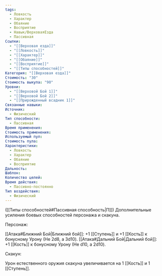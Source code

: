 ```yaml
---
tags:
  - Ловкость
  - Характер
  - Обаяние
  - Восприятие
  - Навык/ВерховаяЕзда
  - Пассивная
Ссылки:
  - "[[Верховая езда]]"
  - "[[Ловкость]]"
  - "[[Характер]]"
  - "[[Обаяние]]"
  - "[[Восприятие]]"
  - "[[Типы способностей]]"
Категория: "[[Верховая езда]]"
Стоимость: "30"
Стоимость выкупа: "90"
Уровни:
  - "[[Верховой Бой 1]]"
  - "[[Верховой Бой 2]]"
  - "[[Прирожденный всадник 1]]"
Связанные навыки: 
Источник:
  - Физический
Тип способности:
  - Пассивная
Время применения: 
Стоимость применения: 
Используемый пул: 
Стоимость пула: 
Характеристики:
  - Ловкость
  - Характер
  - Обаяние
  - Восприятие
Дальность: 
Шаблон: 
Количество целей: 
Время действия:
  - Пассивно-постоянно
Тип воздействия:
  - Физический
---
```

([[Типы способностей#Пассивная способность|П]]) Дополнительные усиления боевых способностей персонажа и скакуна. 

Персонаж:

[[Атака#Ближний Бой|Ближний бой]]: +1 [[Ступень]] и +1 [[Кость]] к бонусному Урону (Не 2d8, а 3d10).
[[Атака#Дальний Бой|Дальний бой]]: +1 [[Кость]] к бонусному Урону (Не d10, а 2d10).

Скакун:

Урон естественного оружия скакуна увеличивается на 1 [[Кость]] и 1 [[Ступень]].


